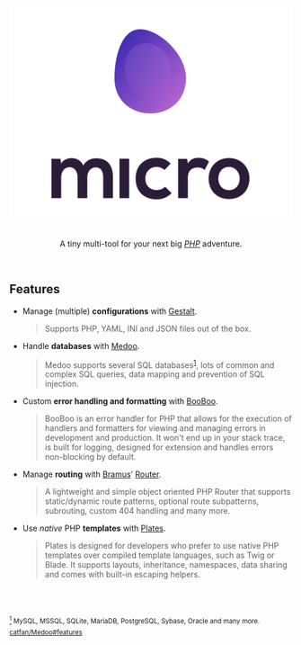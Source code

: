<p align="center">
    <a href="https://github.com/mzdr/micro">
        <img src="media/logo.svg" alt="micro">
    </a><br><br>
</p>
<p align="center">A tiny multi-tool for your next big <a href="http://php.net/"><em>PHP</em></a> adventure.</p><br>

## Features

- Manage (multiple) **configurations** with [Gestalt].

    > Supports PHP, YAML, INI and JSON files out of the box.

- Handle **databases** with [Medoo].

    > Medoo supports several SQL databases<sup><a name="a1" href="#f1">1</a></sup>, lots of common and complex SQL queries, data mapping and prevention of SQL injection.

- Custom **error handling and formatting** with [BooBoo].

    > BooBoo is an error handler for PHP that allows for the execution of handlers and formatters for viewing and managing errors in development and production. It won't end up in your stack trace, is built for logging, designed for extension and handles errors non-blocking by default.

- Manage **routing** with [Bramus]’ [Router].

    > A lightweight and simple object oriented PHP Router that supports static/dynamic route patterns, optional route subpatterns, subrouting, custom 404 handling and many more.

- Use _native_ PHP **templates** with [Plates].

    > Plates is designed for developers who prefer to use native PHP templates over compiled template languages, such as Twig or Blade. It supports layouts, inheritance, namespaces, data sharing and comes with built-in escaping helpers.

<br>
<br>
<br>

<sup>
    <a href="#a1" name="f1"><sup>1</sup></a> MySQL, MSSQL, SQLite, MariaDB, PostgreSQL, Sybase, Oracle and many more. <a href="https://github.com/catfan/Medoo#features">catfan/Medoo#features</a>
</sup>

[Gestalt]: https://github.com/samrap/gestalt
[Medoo]: https://github.com/catfan/Medoo
[BooBoo]: https://github.com/thephpleague/booboo
[Bramus]: https://github.com/bramus
[Router]: https://github.com/bramus/router
[Plates]: https://github.com/thephpleague/plates
